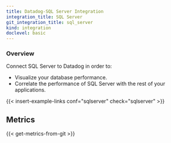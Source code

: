 ```yaml
---
title: Datadog-SQL Server Integration
integration_title: SQL Server
git_integration_title: sql_server
kind: integration
doclevel: basic
---
```


### Overview

Connect SQL Server to Datadog in order to:

  * Visualize your database performance.
  * Correlate the performance of SQL Server with the rest of your applications.

{{< insert-example-links conf="sqlserver" check="sqlserver" >}}

## Metrics

{{< get-metrics-from-git >}}


